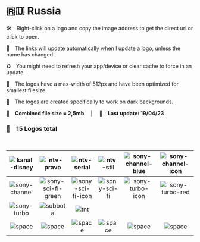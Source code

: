 🇷🇺 Russia
===============

🛠 Right-click on a logo and copy the image address to get the direct url or click to open.

🔗 The links will update automatically when I update a logo, unless the name has changed.

♻️ You might need to refresh your app/device or clear cache to force in an update.

📐 The logos have a max-width of 512px and have been optimized for smallest filesize.

🖤 The logos are created specifically to work on dark backgrounds.

💾 __Combined file size = 2,5mb__  |  📅 __Last update: 19/04/23__  

### 🎨 __15 Logos total__

 

| ![kanal-disney] | ![ntv-pravo] | ![ntv-serial] | ![ntv-stil] | ![sony-channel-blue] | ![sony-channel-icon] |
|:-:|:-:|:-:|:-:|:-:|:-:|
| ![sony-channel] | ![sony-sci-fi-green] | ![sony-sci-fi-icon] | ![sony-sci-fi] | ![sony-turbo-icon] | ![sony-turbo-red] |
| ![sony-turbo] | ![subbota] | ![tnt] |  |  |  |
| ![space] | ![space] | ![space] | ![space] | ![space] | ![space] |

[kanal-disney]:https://raw.githubusercontent.com/cybertsotsi/tv/master/countries/russia/kanal-disney-ru.png
[ntv-pravo]:https://raw.githubusercontent.com/cybertsotsi/tv/master/countries/russia/ntv-pravo-ru.png
[ntv-serial]:https://raw.githubusercontent.com/cybertsotsi/tv/master/countries/russia/ntv-serial-ru.png
[ntv-stil]:https://raw.githubusercontent.com/cybertsotsi/tv/master/countries/russia/ntv-stil-ru.png
[sony-channel-blue]:https://raw.githubusercontent.com/cybertsotsi/tv/master/countries/russia/sony-channel-blue-ru.png
[sony-channel-icon]:https://raw.githubusercontent.com/cybertsotsi/tv/master/countries/russia/sony-channel-icon-ru.png
[sony-channel]:https://raw.githubusercontent.com/cybertsotsi/tv/master/countries/russia/sony-channel-ru.png
[sony-sci-fi-green]:https://raw.githubusercontent.com/cybertsotsi/tv/master/countries/russia/sony-sci-fi-green-ru.png
[sony-sci-fi-icon]:https://raw.githubusercontent.com/cybertsotsi/tv/master/countries/russia/sony-sci-fi-icon-ru.png
[sony-sci-fi]:https://raw.githubusercontent.com/cybertsotsi/tv/master/countries/russia/sony-sci-fi-ru.png
[sony-turbo-icon]:https://raw.githubusercontent.com/cybertsotsi/tv/master/countries/russia/sony-turbo-icon-ru.png
[sony-turbo-red]:https://raw.githubusercontent.com/cybertsotsi/tv/master/countries/russia/sony-turbo-red-ru.png
[sony-turbo]:https://raw.githubusercontent.com/cybertsotsi/tv/master/countries/russia/sony-turbo-ru.png
[subbota]:https://raw.githubusercontent.com/cybertsotsi/tv/master/countries/russia/subbota-ru.png
[tnt]:https://raw.githubusercontent.com/cybertsotsi/tv/master/countries/russia/tnt-ru.png

[space]:https://raw.githubusercontent.com/cybertsotsi/tv/master/misc/%CE%A9/space-1500.png
